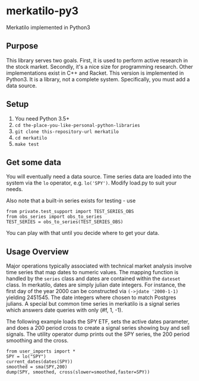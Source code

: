 # merkatilo-py3
Merkatilo implemented in Python3

## Purpose

This library serves two goals.  First, it is used to perform active research in the stock market.  Secondly, it's a
nice size for programming research.  Other implementations exist in C++ and Racket. This version is implemented in Python3.  It is a library, not a complete system.  Specifically, you must add a data source.

## Setup

1) You need Python 3.5+
2) ``cd the-place-you-like-personal-python-libraries``
3) ``git clone this-repository-url merkatilo``
4) ``cd merkatilo``
5) ``make test``

## Get some data

You will eventually need a data source.  Time series data are loaded into the system via the ``lo`` operator, e.g. ``lo('SPY')``.  Modify load.py to suit your needs.

Also note that a built-in series exists for testing - use 

```
from private.test_support import TEST_SERIES_OBS
from obs_series import obs_to_series
TEST_SERIES = obs_to_series(TEST_SERIES_OBS)
```
You can play with that until you decide where to get your data.  

## Usage Overview

Major operations typically associated with technical market analysis involve time series that map dates to numeric values.  The mapping function is handled by the ```series``` class and dates are contained within the ```dateset``` class.  In merkatilo, dates are simply julian date integers.  For instance, the first day of the year 2000 can be constructed via ``(->jdate '2000-1-1)`` yielding 2451545.  The date integers where chosen to match Postgres julians.  A special but common time series in merkatilo is a signal series which answers date queries with only (#f, 1, -1).  

The following example loads the SPY ETF, sets the active dates parameter, and does a 200 period cross to create a signal series showing buy and sell signals.  The utility operator dump prints out the SPY series, the 200 period smoothing and the cross.

```
from user_imports import *
SPY = lo("SPY")
current_dates(dates(SPY))
smoothed = sma(SPY,200)
dump(SPY, smoothed, cross(slower=smoothed,faster=SPY))

```



  







